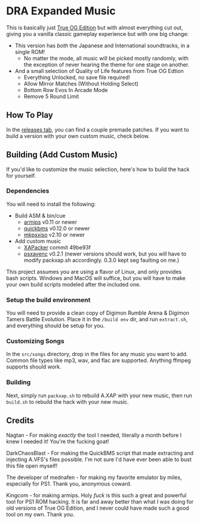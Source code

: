 # DRA Expanded Music

This is basically just [True OG Edition](https://github.com/bigger0gamer/TrueOGEdition) but with almost everything cut out, giving you a vanilla classic gameplay experience but with one big change:

- This version has *both* the Japanese and International soundtracks, in a single ROM!
  - No matter the mode, all music will be picked mostly randomly, with the exception of never hearing the theme for one stage on another.
- And a small selection of Quality of Life features from True OG Edtion
  - Everything Unlocked, no save file required!
  - Allow Mirror Matches (Without Holding Select)
  - Bottom Row Evos In Arcade Mode
  - Remove 5 Round Limit

## How To Play

In the [releases tab](https://github.com/bigger0gamer/DRAExpandedMusic/releases/latest), you can find a couple premade patches. If you want to build a version with your own custom music, check below.

## Building (Add Custom Music)

If you'd like to customize the music selection, here's how to build the hack for yourself.

### Dependencies

You will need to install the following:

- Build ASM & bin/cue
  - [armips](https://github.com/Kingcom/armips) v0.11 or newer
  - [quickbms](https://aluigi.altervista.org/quickbms.htm) v0.12.0 or newer
  - [mkpsxiso](https://github.com/Lameguy64/mkpsxiso) v2.10 or newer
- Add custom music
  - [XAPacker](https://github.com/N4gtan/XAPacker/actions/runs/16606526632#artifacts) commit 49be93f
  - [psxavenc](https://github.com/WonderfulToolchain/psxavenc/releases/tag/v0.2.1) v0.2.1 (newer versions should work, but you will have to modify packxap.sh accordingly. 0.3.0 kept seg faulting on me.)

This project assumes you are using a flavor of Linux, and only provides bash scripts. Windows and MacOS will suffice, but you will have to make your own build scripts modeled after the included one.

### Setup the build environment

You will need to provide a clean copy of Digimon Rumble Arena & Digimon Tamers Battle Evolution. Place it in the `/build env` dir, and run `extract.sh`, and everything should be setup for you.

### Customizing Songs

In the `src/songs` directory, drop in the files for any music you want to add. Common file types like mp3, wav, and flac are supported. Anything ffmpeg supports should work.

### Building

Next, simply run `packxap.sh` to rebuild A.XAP with your new music, then run `build.sh` to rebuild the hack with your new music.

## Credits

Nagtan - For making *exactly* the tool I needed, literally a month before I knew I needed it! You're the fucking goat!

DarkChaosBlast - For making the QuickBMS script that made extracting and injecting A.VFS's files possible. I'm not sure I'd have ever been able to bust this file open myself!

The developer of mednafen - for making my favorite emulator by miles, especially for PS1. Thank you, anonymous coward.

Kingcom - for making armips. Holy *fuck* is this such a great and powerful tool for PS1 ROM hacking. It is far and away better than what I was doing for old versions of True OG Edition, and I never could have made such a good tool on my own. Thank you.
